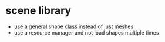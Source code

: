 # scene library
* use a general shape class instead of just meshes
* use a resource manager and not load shapes multiple times

